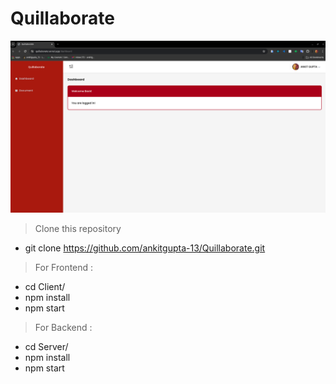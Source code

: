 # Quillaborate

![alt text](<Screenshot from 2024-06-15 23-19-57.png>)

> Clone this repository

- git clone https://github.com/ankitgupta-13/Quillaborate.git

> For Frontend :

- cd Client/
- npm install
- npm start

> For Backend :

- cd Server/
- npm install
- npm start
